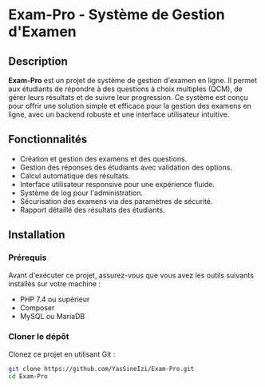 # Exam-Pro - Système de Gestion d'Examen

## Description

**Exam-Pro** est un projet de système de gestion d'examen en ligne. Il permet aux étudiants de répondre à des questions à choix multiples (QCM), de gérer leurs résultats et de suivre leur progression. Ce système est conçu pour offrir une solution simple et efficace pour la gestion des examens en ligne, avec un backend robuste et une interface utilisateur intuitive.

## Fonctionnalités

- Création et gestion des examens et des questions.
- Gestion des réponses des étudiants avec validation des options.
- Calcul automatique des résultats.
- Interface utilisateur responsive pour une expérience fluide.
- Système de log pour l'administration.
- Sécurisation des examens via des paramètres de sécurité.
- Rapport détaillé des résultats des étudiants.

## Installation

### Prérequis

Avant d'exécuter ce projet, assurez-vous que vous avez les outils suivants installés sur votre machine :

- PHP 7.4 ou supérieur
- Composer
- MySQL ou MariaDB

### Cloner le dépôt

Clonez ce projet en utilisant Git :

```bash
git clone https://github.com/YasSineIzi/Exam-Pro.git
cd Exam-Pro
